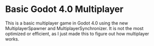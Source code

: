 # Basic Godot 4.0 Multiplayer
This is a basic multiplayer game in Godot 4.0 using the new MultiplayerSpawner and MultiplayerSynchronizer. It is not the most optimized or efficient, as I just made this to figure out how multiplayer works.

